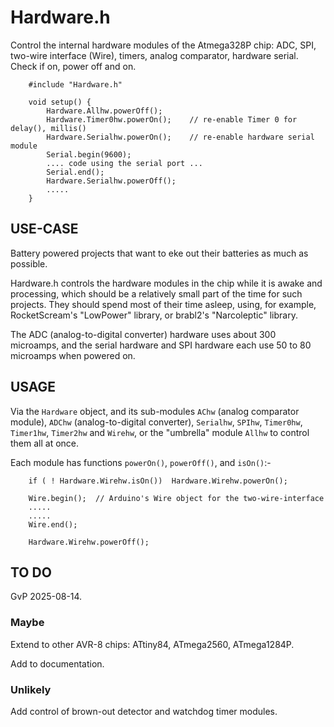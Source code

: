 # Hardware.h

Control the internal hardware modules of the Atmega328P chip: ADC, SPI, two-wire interface (Wire), timers, analog comparator, hardware serial.  Check if on, power off and on.

        #include "Hardware.h"

        void setup() {
            Hardware.Allhw.powerOff();
            Hardware.Timer0hw.powerOn();    // re-enable Timer 0 for delay(), millis()
            Hardware.Serialhw.powerOn();    // re-enable hardware serial module
            Serial.begin(9600);
            .... code using the serial port ...
            Serial.end();
            Hardware.Serialhw.powerOff();
            .....
        }


## USE-CASE

Battery powered projects that want to eke out their batteries as much as possible.

Hardware.h controls the hardware modules in the chip while it is awake and processing, which should be a relatively small part of the time for such projects. They should spend most of their time asleep, using, for example, RocketScream's "LowPower" library, or brabl2's "Narcoleptic" library.

The ADC (analog-to-digital converter) hardware uses about 300 microamps, and the serial hardware and SPI hardware each use 50 to 80 microamps when powered on.

## USAGE

Via the `Hardware` object, and its sub-modules `AChw` (analog comparator module), `ADChw` (analog-to-digital converter), `Serialhw`, `SPIhw`, `Timer0hw`, `Timer1hw`, `Timer2hw` and `Wirehw`, or the "umbrella" module `Allhw` to control them all at once.

Each module has functions `powerOn()`, `powerOff()`, and `isOn()`:-

        if ( ! Hardware.Wirehw.isOn())  Hardware.Wirehw.powerOn();

        Wire.begin();  // Arduino's Wire object for the two-wire-interface
        .....
        .....
        Wire.end();

        Hardware.Wirehw.powerOff();


## TO DO

GvP 2025-08-14.

### Maybe

Extend to other AVR-8 chips: ATtiny84, ATmega2560, ATmega1284P.

Add to documentation.

### Unlikely

Add control of brown-out detector and watchdog timer modules.